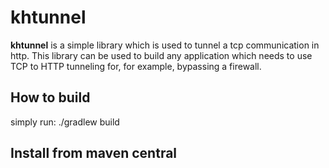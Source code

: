 # khtunnel
**khtunnel** is a simple library which is used to tunnel a tcp communication in http.
This library can be used to build any application which needs to use TCP to HTTP tunneling for, for example, bypassing a firewall.

## How to build  
simply run:
    ./gradlew build

## Install from maven central  
